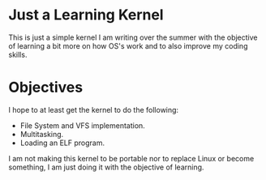 # Just a Learning Kernel
This is just a simple kernel I am writing over the summer with the objective of learning a bit more on how OS's work and to also improve my coding skills.

# Objectives
I hope to at least get the kernel to do the following:
* File System and VFS implementation.
* Multitasking.
* Loading an ELF program.

I am not making this kernel to be portable nor to replace Linux or become something, I am just doing it with the objective of learning.

